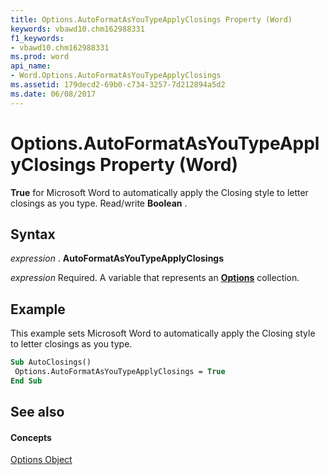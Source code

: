 ```yaml
---
title: Options.AutoFormatAsYouTypeApplyClosings Property (Word)
keywords: vbawd10.chm162988331
f1_keywords:
- vbawd10.chm162988331
ms.prod: word
api_name:
- Word.Options.AutoFormatAsYouTypeApplyClosings
ms.assetid: 179decd2-69b0-c734-3257-7d212894a5d2
ms.date: 06/08/2017
---
```



# Options.AutoFormatAsYouTypeApplyClosings Property (Word)

 **True** for Microsoft Word to automatically apply the Closing style to letter closings as you type. Read/write **Boolean** .


## Syntax

 _expression_ . **AutoFormatAsYouTypeApplyClosings**

 _expression_ Required. A variable that represents an **[Options](Word.Options.md)** collection.


## Example

This example sets Microsoft Word to automatically apply the Closing style to letter closings as you type.


```vb
Sub AutoClosings() 
 Options.AutoFormatAsYouTypeApplyClosings = True 
End Sub
```


## See also


#### Concepts


[Options Object](Word.Options.md)


